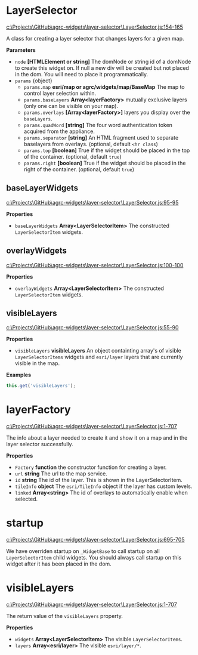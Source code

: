 # LayerSelector

[c:\Projects\GitHub\agrc-widgets\layer-selector\LayerSelector.js:154-165](https://github.com/agrc-widgets/layer-selector/blob/8d7a5cfcb15dce8578f5782fa4767d1e714a5b18/c:\Projects\GitHub\agrc-widgets\layer-selector\LayerSelector.js#L154-L165 "Source code on GitHub")

A class for creating a layer selector that changes layers for a given map.

**Parameters**

-   `node` **[HTMLElement or string]** The domNode or string id of a domNode to create this widget on. If null
    a new div will be created but not placed in the dom. You will need to place it programmatically.
-   `params`  {object}
    -   `params.map` **esri/map or agrc/widgets/map/BaseMap** The map to control layer selection within.
    -   `params.baseLayers` **Array&lt;layerFactory&gt;** mutually exclusive layers (only one can be visible on your map).
    -   `params.overlays` **[Array&lt;layerFactory&gt;]** layers you display over the `baseLayers`.
    -   `params.quadWord` **[string]** The four word authentication token acquired from the appliance.
    -   `params.separator` **[string]** An HTML fragment used to
        separate baselayers from overlays. (optional, default `<hr class`)
    -   `params.top` **[boolean]** True if the widget should be placed in the top of the container. (optional, default `true`)
    -   `params.right` **[boolean]** True if the widget should be placed in the right of the container. (optional, default `true`)

## baseLayerWidgets

[c:\Projects\GitHub\agrc-widgets\layer-selector\LayerSelector.js:95-95](https://github.com/agrc-widgets/layer-selector/blob/8d7a5cfcb15dce8578f5782fa4767d1e714a5b18/c:\Projects\GitHub\agrc-widgets\layer-selector\LayerSelector.js#L95-L95 "Source code on GitHub")

**Properties**

-   `baseLayerWidgets` **Array&lt;LayerSelectorItem&gt;** The constructed `LayerSelectorItem` widgets.

## overlayWidgets

[c:\Projects\GitHub\agrc-widgets\layer-selector\LayerSelector.js:100-100](https://github.com/agrc-widgets/layer-selector/blob/8d7a5cfcb15dce8578f5782fa4767d1e714a5b18/c:\Projects\GitHub\agrc-widgets\layer-selector\LayerSelector.js#L100-L100 "Source code on GitHub")

**Properties**

-   `overlayWidgets` **Array&lt;LayerSelectorItem&gt;** The constructed `LayerSelectorItem` widgets.

## visibleLayers

[c:\Projects\GitHub\agrc-widgets\layer-selector\LayerSelector.js:55-90](https://github.com/agrc-widgets/layer-selector/blob/8d7a5cfcb15dce8578f5782fa4767d1e714a5b18/c:\Projects\GitHub\agrc-widgets\layer-selector\LayerSelector.js#L55-L90 "Source code on GitHub")

**Properties**

-   `visibleLayers` **visibleLayers** An object containting array's of visible `LayerSelectorItems` widgets
    and `esri/layer` layers that are currently visible in the map.

**Examples**

```javascript
this.get('visibleLayers');
```

# layerFactory

[c:\Projects\GitHub\agrc-widgets\layer-selector\LayerSelector.js:1-707](https://github.com/agrc-widgets/layer-selector/blob/8d7a5cfcb15dce8578f5782fa4767d1e714a5b18/c:\Projects\GitHub\agrc-widgets\layer-selector\LayerSelector.js#L1-L707 "Source code on GitHub")

The info about a layer needed to create it and show it on a map and in the layer selector successfully.

**Properties**

-   `Factory` **function** the constructor function for creating a layer.
-   `url` **string** The url to the map service.
-   `id` **string** The id of the layer. This is shown in the LayerSelectorItem.
-   `tileInfo` **object** The `esri/TileInfo` object if the layer has custom levels.
-   `linked` **Array&lt;string&gt;** The id of overlays to automatically enable when selected.

# startup

[c:\Projects\GitHub\agrc-widgets\layer-selector\LayerSelector.js:695-705](https://github.com/agrc-widgets/layer-selector/blob/8d7a5cfcb15dce8578f5782fa4767d1e714a5b18/c:\Projects\GitHub\agrc-widgets\layer-selector\LayerSelector.js#L695-L705 "Source code on GitHub")

We have overriden startup on `_WidgetBase` to call startup on all `LayerSelectorItem` child widgets.
You should always call startup on this widget after it has been placed in the dom.

# visibleLayers

[c:\Projects\GitHub\agrc-widgets\layer-selector\LayerSelector.js:1-707](https://github.com/agrc-widgets/layer-selector/blob/8d7a5cfcb15dce8578f5782fa4767d1e714a5b18/c:\Projects\GitHub\agrc-widgets\layer-selector\LayerSelector.js#L1-L707 "Source code on GitHub")

The return value of the `visibleLayers` property.

**Properties**

-   `widgets` **Array&lt;LayerSelectorItem&gt;** The visible `LayerSelectorItems`.
-   `layers` **Array&lt;esri/layer&gt;** The visible `esri/layer/*`.
